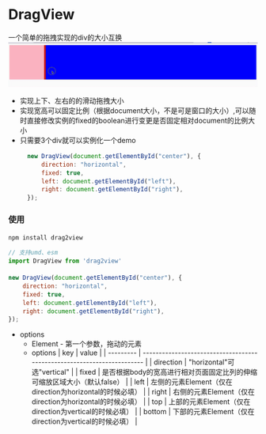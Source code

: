 # DragView

一个简单的拖拽实现的div的大小互换
![](demo.gif)

+ 实现上下、左右的的滑动拖拽大小
+ 实现宽高可以固定比例（根据document大小，不是可是窗口的大小）,可以随时直接修改实例的fixed的boolean进行变更是否固定相对document的比例大小
+ 只需要3个div就可以实例化一个demo
  ```js
    new DragView(document.getElementById("center"), {
        direction: "horizontal",
        fixed: true,
        left: document.getElementById("left"),
        right: document.getElementById("right"),
    });
  ```

### 使用
```bash
npm install drag2view
```

```js
// 支持umd、esm
import DragView from 'drag2view'

new DragView(document.getElementById("center"), {
    direction: "horizontal",
    fixed: true,
    left: document.getElementById("left"),
    right: document.getElementById("right"),
});
```

+ options
  + Element  - 第一个参数，拖动的元素
  + options
    | key       | value                                                                   |
    | --------- | ----------------------------------------------------------------------- |
    | direction | "horizontal"可选"vertical"                                              |
    | fixed     | 是否根据body的宽高进行相对页面固定比列的伸缩可缩放区域大小（默认false） |
    | left      | 左侧的元素Element（仅在direction为horizontal的时候必填）                |
    | right     | 右侧的元素Element（仅在direction为horizontal的时候必填）                |
    | top       | 上部的元素Element（仅在direction为vertical的时候必填）                  |
    | bottom    | 下部的元素Element（仅在direction为vertical的时候必填）                  |

